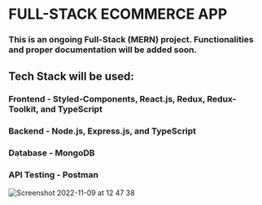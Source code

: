 # FULL-STACK ECOMMERCE APP

### This is an ongoing Full-Stack (MERN) project. Functionalities and proper documentation will be added soon.

## Tech Stack will be used:

### Frontend - Styled-Components, React.js, Redux, Redux-Toolkit, and TypeScript

### Backend - Node.js, Express.js, and TypeScript

### Database - MongoDB

### API Testing - Postman

![Screenshot 2022-11-09 at 12 47 38](https://user-images.githubusercontent.com/53113092/200822634-2788bbc2-b420-4376-9bac-379893d44d43.png)
